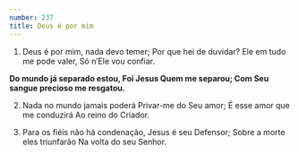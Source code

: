```yaml
---
number: 237
title: Deus é por mim
---
```


1. Deus é por mim, nada devo temer;
  Por que hei de duvidar?
  Ele em tudo me pode valer,
  Só n’Ele vou confiar.

  __Do mundo já separado estou,
  Foi Jesus Quem me separou;
  Com Seu sangue precioso me resgatou.__

2. Nada no mundo jamais poderá
  Privar-me do Seu amor;
  É esse amor que me conduzirá
  Ao reino do Criador.

3. Para os fiéis não há condenação,
  Jesus é seu Defensor;
  Sobre a morte eles triunfarão
  Na volta do seu Senhor.

